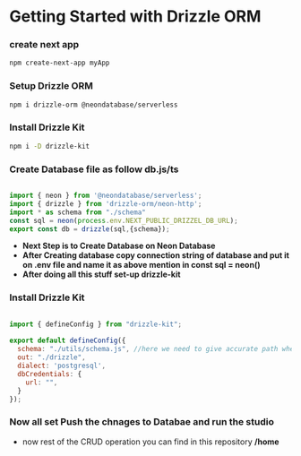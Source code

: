 # Getting Started with Drizzle ORM

### create next app

``` bash
npm create-next-app myApp
```

### Setup Drizzle ORM
``` bash
npm i drizzle-orm @neondatabase/serverless
```

### Install Drizzle Kit
``` bash
npm i -D drizzle-kit
```

### Create Database file as follow db.js/ts
``` javascript

import { neon } from '@neondatabase/serverless';
import { drizzle } from 'drizzle-orm/neon-http';
import * as schema from "./schema"
const sql = neon(process.env.NEXT_PUBLIC_DRIZZEL_DB_URL);
export const db = drizzle(sql,{schema});

```

- **Next Step is to Create Database on Neon Database**
- **After Creating database copy connection string of database and put it on .env file and name it as above mention in const sql = neon()**
- **After doing all this stuff set-up drizzle-kit**

### Install Drizzle Kit
``` Javascript

import { defineConfig } from "drizzle-kit";
 
export default defineConfig({
  schema: "./utils/schema.js", //here we need to give accurate path where our schema file is store
  out: "./drizzle",
  dialect: 'postgresql',
  dbCredentials: {
    url: "",
  }
});
```

### Now all set Push the chnages to Databae and run the studio
- now rest of the CRUD operation you can find in this repository **/home**

